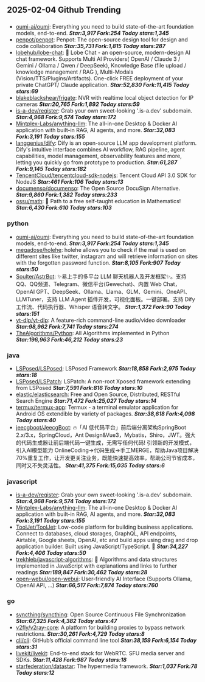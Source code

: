 ## 2025-02-04 Github Trending

### 
* [oumi-ai/oumi](https://github.com/oumi-ai/oumi): Everything you need to build state-of-the-art foundation models, end-to-end. ***Star:3,917 Fork:254 Today stars:1,345***
* [penpot/penpot](https://github.com/penpot/penpot): Penpot: The open-source design tool for design and code collaboration ***Star:35,731 Fork:1,815 Today stars:287***
* [lobehub/lobe-chat](https://github.com/lobehub/lobe-chat): 🤯 Lobe Chat - an open-source, modern-design AI chat framework. Supports Multi AI Providers( OpenAI / Claude 3 / Gemini / Ollama / Qwen / DeepSeek), Knowledge Base (file upload / knowledge management / RAG ), Multi-Modals (Vision/TTS/Plugins/Artifacts). One-click FREE deployment of your private ChatGPT/ Claude application. ***Star:52,830 Fork:11,415 Today stars:69***
* [blakeblackshear/frigate](https://github.com/blakeblackshear/frigate): NVR with realtime local object detection for IP cameras ***Star:20,765 Fork:1,892 Today stars:59***
* [is-a-dev/register](https://github.com/is-a-dev/register): Grab your own sweet-looking '.is-a.dev' subdomain. ***Star:4,968 Fork:9,574 Today stars:172***
* [Mintplex-Labs/anything-llm](https://github.com/Mintplex-Labs/anything-llm): The all-in-one Desktop & Docker AI application with built-in RAG, AI agents, and more. ***Star:32,083 Fork:3,191 Today stars:155***
* [langgenius/dify](https://github.com/langgenius/dify): Dify is an open-source LLM app development platform. Dify's intuitive interface combines AI workflow, RAG pipeline, agent capabilities, model management, observability features and more, letting you quickly go from prototype to production. ***Star:61,287 Fork:9,145 Today stars:182***
* [TencentCloud/tencentcloud-sdk-nodejs](https://github.com/TencentCloud/tencentcloud-sdk-nodejs): Tencent Cloud API 3.0 SDK for NodeJS ***Star:461 Fork:106 Today stars:13***
* [documenso/documenso](https://github.com/documenso/documenso): The Open Source DocuSign Alternative. ***Star:9,860 Fork:1,382 Today stars:233***
* [ossu/math](https://github.com/ossu/math): 🧮 Path to a free self-taught education in Mathematics! ***Star:6,430 Fork:610 Today stars:103***

### python
* [oumi-ai/oumi](https://github.com/oumi-ai/oumi): Everything you need to build state-of-the-art foundation models, end-to-end. ***Star:3,917 Fork:254 Today stars:1,345***
* [megadose/holehe](https://github.com/megadose/holehe): holehe allows you to check if the mail is used on different sites like twitter, instagram and will retrieve information on sites with the forgotten password function. ***Star:8,105 Fork:907 Today stars:50***
* [Soulter/AstrBot](https://github.com/Soulter/AstrBot): ✨易上手的多平台 LLM 聊天机器人及开发框架✨。支持 QQ、QQ频道、Telegram、微信平台(Gewechat)、内置 Web Chat，OpenAI GPT、DeepSeek、Ollama、Llama、GLM、Gemini、OneAPI、LLMTuner，支持 LLM Agent 插件开发，可视化面板。一键部署。支持 Dify 工作流、代码执行器、Whisper 语音转文字。 ***Star:1,372 Fork:90 Today stars:151***
* [yt-dlp/yt-dlp](https://github.com/yt-dlp/yt-dlp): A feature-rich command-line audio/video downloader ***Star:98,962 Fork:7,741 Today stars:274***
* [TheAlgorithms/Python](https://github.com/TheAlgorithms/Python): All Algorithms implemented in Python ***Star:196,963 Fork:46,212 Today stars:23***

### java
* [LSPosed/LSPosed](https://github.com/LSPosed/LSPosed): LSPosed Framework ***Star:18,858 Fork:2,975 Today stars:18***
* [LSPosed/LSPatch](https://github.com/LSPosed/LSPatch): LSPatch: A non-root Xposed framework extending from LSPosed ***Star:7,591 Fork:816 Today stars:10***
* [elastic/elasticsearch](https://github.com/elastic/elasticsearch): Free and Open Source, Distributed, RESTful Search Engine ***Star:71,472 Fork:25,027 Today stars:14***
* [termux/termux-app](https://github.com/termux/termux-app): Termux - a terminal emulator application for Android OS extendible by variety of packages. ***Star:38,618 Fork:4,098 Today stars:40***
* [jeecgboot/JeecgBoot](https://github.com/jeecgboot/JeecgBoot): 🔥「AI 低代码平台」前后端分离架构SpringBoot 2.x/3.x，SpringCloud，Ant Design&Vue3，Mybatis，Shiro，JWT。强大的代码生成器让前后端代码一键生成，无需写任何代码! 引领新的开发模式，引入AI模型能力 OnlineCoding->代码生成->手工MERGE，帮助Java项目解决70%重复工作，让开发更关注业务，既能快速提高效率，帮助公司节省成本，同时又不失灵活性。 ***Star:41,375 Fork:15,035 Today stars:6***

### javascript
* [is-a-dev/register](https://github.com/is-a-dev/register): Grab your own sweet-looking '.is-a.dev' subdomain. ***Star:4,968 Fork:9,574 Today stars:172***
* [Mintplex-Labs/anything-llm](https://github.com/Mintplex-Labs/anything-llm): The all-in-one Desktop & Docker AI application with built-in RAG, AI agents, and more. ***Star:32,083 Fork:3,191 Today stars:155***
* [ToolJet/ToolJet](https://github.com/ToolJet/ToolJet): Low-code platform for building business applications. Connect to databases, cloud storages, GraphQL, API endpoints, Airtable, Google sheets, OpenAI, etc and build apps using drag and drop application builder. Built using JavaScript/TypeScript. 🚀 ***Star:34,227 Fork:4,406 Today stars:50***
* [trekhleb/javascript-algorithms](https://github.com/trekhleb/javascript-algorithms): 📝 Algorithms and data structures implemented in JavaScript with explanations and links to further readings ***Star:189,847 Fork:30,462 Today stars:28***
* [open-webui/open-webui](https://github.com/open-webui/open-webui): User-friendly AI Interface (Supports Ollama, OpenAI API, ...) ***Star:66,517 Fork:7,874 Today stars:760***

### go
* [syncthing/syncthing](https://github.com/syncthing/syncthing): Open Source Continuous File Synchronization ***Star:67,325 Fork:4,382 Today stars:47***
* [v2fly/v2ray-core](https://github.com/v2fly/v2ray-core): A platform for building proxies to bypass network restrictions. ***Star:30,261 Fork:4,729 Today stars:8***
* [cli/cli](https://github.com/cli/cli): GitHub’s official command line tool ***Star:38,159 Fork:6,154 Today stars:31***
* [livekit/livekit](https://github.com/livekit/livekit): End-to-end stack for WebRTC. SFU media server and SDKs. ***Star:11,428 Fork:987 Today stars:18***
* [starfederation/datastar](https://github.com/starfederation/datastar): The hypermedia framework. ***Star:1,037 Fork:78 Today stars:12***
